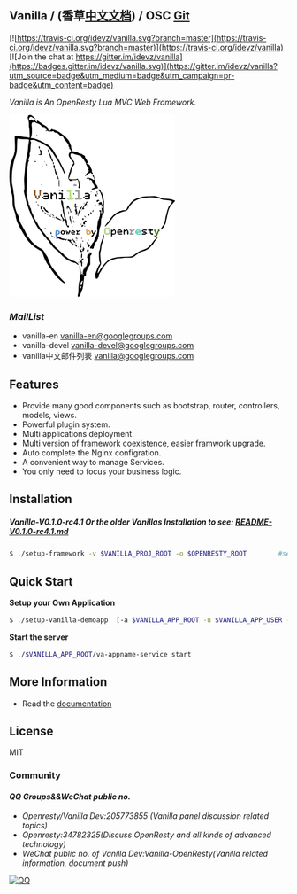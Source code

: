 ## Vanilla / (香草[中文文档](README-zh.md)) / OSC [Git](http://git.oschina.net/idevz/vanilla)

[![https://travis-ci.org/idevz/vanilla.svg?branch=master](https://travis-ci.org/idevz/vanilla.svg?branch=master)](https://travis-ci.org/idevz/vanilla)
[![Join the chat at https://gitter.im/idevz/vanilla](https://badges.gitter.im/idevz/vanilla.svg)](https://gitter.im/idevz/vanilla?utm_source=badge&utm_medium=badge&utm_campaign=pr-badge&utm_content=badge)

*Vanilla is An OpenResty Lua MVC Web Framework.*

![Vanilla](vanilla-en.png)

### *MailList*
- vanilla-en <vanilla-en@googlegroups.com>
- vanilla-devel <vanilla-devel@googlegroups.com>
- vanilla中文邮件列表 <vanilla@googlegroups.com>

## Features

- Provide many good components such as bootstrap, router, controllers, models, views.
- Powerful plugin system.
- Multi applications deployment.
- Multi version of framework coexistence, easier framwork upgrade.
- Auto complete the Nginx configration.
- A convenient way to manage Services.
- You only need to focus your business logic.

## Installation

##### *Vanilla-V0.1.0-rc4.1 Or the older Vanillas Installation to see: [README-V0.1.0-rc4.1.md](README/README-V0.1.0-rc4.1.md)*

``` bash
$ ./setup-framework -v $VANILLA_PROJ_ROOT -o $OPENRESTY_ROOT        #see ./setup-framework -h for more details
```

## Quick Start

**Setup your Own Application**

``` bash
$ ./setup-vanilla-demoapp  [-a $VANILLA_APP_ROOT -u $VANILLA_APP_USER -g $VANILLA_APP_GROUP -e $VANILLA_RUNNING_ENV]    #see ./setup-vanilla-demoapp -h for more details
```

**Start the server**

``` bash
$ ./$VANILLA_APP_ROOT/va-appname-service start
```

## More Information

- Read the [documentation](https://idevz.gitbook.io/vanilla-zh/)

## License

MIT


### Community
#### *QQ Groups&&WeChat public no.*
- *Openresty/Vanilla Dev:205773855 (Vanilla panel discussion related topics)*
- *Openresty:34782325(Discuss OpenResty and all kinds of advanced technology)*
- *WeChat public no. of Vanilla Dev:Vanilla-OpenResty(Vanilla related information, document push)*

[![QQ](http://pub.idqqimg.com/wpa/images/group.png)](http://shang.qq.com/wpa/qunwpa?idkey=673157ee0f0207ce2fb305d15999225c5aa967e88913dfd651a8cf59e18fd459)
